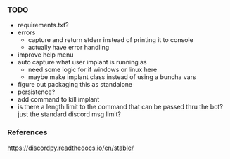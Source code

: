### TODO
- requirements.txt?
- errors
  - capture and return stderr instead of printing it to console
  - actually have error handling
- improve help menu
- auto capture what user implant is running as
  - need some logic for if windows or linux here
  - maybe make implant class instead of using a buncha vars
- figure out packaging this as standalone
- persistence?
- add command to kill implant
- is there a length limit to the command that can be passed thru the bot? just the standard discord msg limit?

### References
https://discordpy.readthedocs.io/en/stable/
